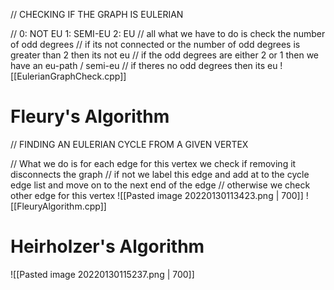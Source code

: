 // CHECKING IF THE GRAPH IS EULERIAN

// 0: NOT EU 1: SEMI-EU 2: EU
// all what we have to do is check the number of odd degrees
// if its not connected or the number of odd degrees is greater than 2 then its not eu
// if the odd degrees are either 2 or 1 then we have an eu-path / semi-eu
// if theres no odd degrees then its eu
![[EulerianGraphCheck.cpp]]

# Fleury's Algorithm
// FINDING AN EULERIAN CYCLE FROM A GIVEN VERTEX

// What we do is for each edge for this vertex we check if removing it disconnects the graph
// if not we label this edge and add at to the cycle edge list and move on to the next end of the edge
// otherwise we check other edge for this vertex
![[Pasted image 20220130113423.png | 700]]
![[FleuryAlgorithm.cpp]]

# Heirholzer's Algorithm 
![[Pasted image 20220130115237.png | 700]]